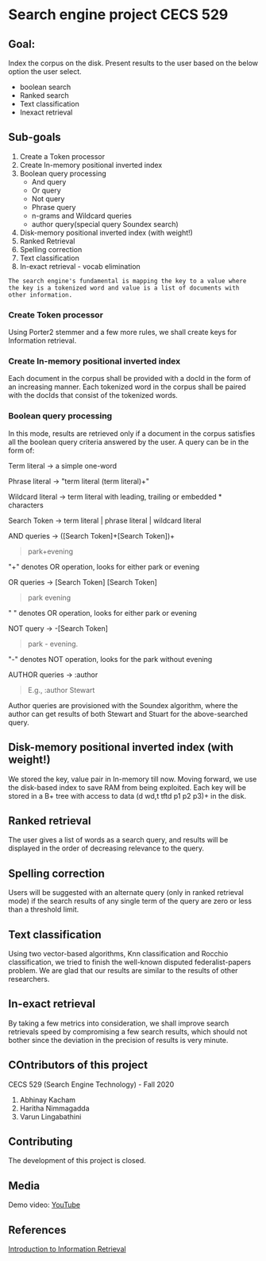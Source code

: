 # Search engine project CECS 529
 
## Goal: 
Index the corpus on the disk. Present results to the user based on the below option the user select.
 
* boolean search
* Ranked search
* Text classification
* Inexact retrieval
 
 
 
## Sub-goals
 
1. Create a Token processor
2. Create In-memory positional inverted index
3. Boolean query processing
   * And query
   * Or query
   * Not query
   * Phrase query
   * n-grams and Wildcard queries
   * author query(special query Soundex search)
4. Disk-memory positional inverted index (with weight!)
5. Ranked Retrieval
6. Spelling correction
7. Text classification
8. In-exact retrieval - vocab elimination
 
```
The search engine's fundamental is mapping the key to a value where the key is a tokenized word and value is a list of documents with other information.
```
 
### Create Token processor
Using Porter2 stemmer and a few more rules, we shall create keys for Information retrieval.
### Create In-memory positional inverted index
Each document in the corpus shall be provided with a docId in the form of an increasing manner.
Each tokenized word in the corpus shall be paired with the docIds that consist of the tokenized words.
### Boolean query processing
In this mode, results are retrieved only if a document in the corpus satisfies all the boolean query criteria answered by the user.
A query can be in the form of:
 
 
Term literal -> a simple one-word
 
Phrase literal -> "term literal (term literal)+"
 
Wildcard literal -> term literal with leading, trailing or embedded * characters
 
Search Token -> term literal | phrase literal | wildcard literal
 
AND queries -> ([Search Token]+[Search Token])+
 
>park+evening
 
"+" denotes OR operation, looks for either park or evening
 
OR queries -> [Search Token] <space character> [Search Token]
>park evening
 
" " denotes OR operation, looks for either park or evening
 
NOT query -> -[Search Token]
>park - evening.  
 
"-" denotes NOT operation, looks for the park without evening
 
AUTHOR queries -> :author <name of author without angular brackets>
> E.g., :author Stewart
 
Author queries are provisioned with the Soundex algorithm, where the author can get results of both Stewart and Stuart for the above-searched query.
 
## Disk-memory positional inverted index (with weight!)
We stored the key, value pair in In-memory till now. Moving forward, we use the disk-based index to save RAM from being exploited.
Each key will be stored in a B+ tree with access to data (d wd,t tftd p1 p2 p3)+ in the disk.
 
## Ranked retrieval
The user gives a list of words as a search query, and results will be displayed in the order of decreasing relevance to the query.
 
## Spelling correction
Users will be suggested with an alternate query (only in ranked retrieval mode) if the search results of any single term of the query are zero or less than a threshold limit.
 
## Text classification
Using two vector-based algorithms, Knn classification and Rocchio classification, we tried to finish the well-known disputed federalist-papers problem. We are glad that our results are similar to the results of other researchers.
 
## In-exact retrieval
By taking a few metrics into consideration, we shall improve search retrievals speed by compromising a few search results, which should not bother since the deviation in the precision of results is very minute.

## COntributors of this project
CECS 529 (Search Engine Technology) - Fall 2020
1. Abhinay Kacham
2. Haritha Nimmagadda
3. Varun Lingabathini
 
## Contributing
The development of this project is closed.
 
## Media
Demo video: [YouTube](https://youtu.be/mEtWmqUqf1w)
 
## References
[Introduction to Information Retrieval](https://nlp.stanford.edu/IR-book/information-retrieval-book.html)
